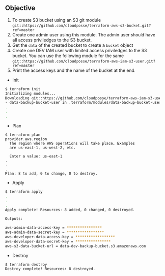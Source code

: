 ## Objective 


1) To create S3 bucket using an S3 git module `git::https://github.com/cloudposse/terraform-aws-s3-bucket.git?ref=master`
2) Create one admin user using this module. The admin user should have all access priviledges to the S3 bucket.
3) Get the `data` of the created bucket to create a `bucket` object
4) Create one DEV IAM user with limited access priviledges to the S3 bucket. You can use the following
module for the same `git::https://github.com/cloudposse/terraform-aws-iam-s3-user.git?ref=master`
5) Print the access keys and the name of the bucket at the end.
- Init

```bash
$ terraform init 
Initializing modules...
Downloading git::https://github.com/cloudposse/terraform-aws-iam-s3-user.git?ref=master for data-backup-bucket-user...
- data-backup-bucket-user in .terraform/modules/data-backup-bucket-user
.
.
.

```

- Plan

```                                 
$ terraform plan 
provider.aws.region
  The region where AWS operations will take place. Examples
  are us-east-1, us-west-2, etc.

  Enter a value: us-east-1
.
.
.
Plan: 8 to add, 0 to change, 0 to destroy.
```


- Apply
```bash
$ terraform apply 
.
.
.
Apply complete! Resources: 8 added, 0 changed, 0 destroyed.

Outputs:

aws-admin-data-access-key = ****************
aws-admin-data-secret-key = *****************
aws-developer-data-access-key = ******************
aws-developer-data-secret-key = ****************
aws-s3-data-bucket-url = data-dev-backup-bucket.s3.amazonaws.com

```



- Destroy
```bash
$ terraform destroy                                 
Destroy complete! Resources: 8 destroyed.
```